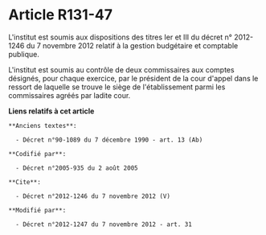 # Article R131-47

L'institut est soumis aux dispositions des titres Ier et III du décret n° 2012-1246 du 7 novembre 2012 relatif à la gestion
budgétaire et comptable publique. 

L'institut est soumis au contrôle de deux commissaires aux comptes désignés, pour chaque exercice, par le président de la
cour d'appel dans le ressort de laquelle se trouve le siège de l'établissement parmi les commissaires agréés par ladite cour.

**Liens relatifs à cet article**

	**Anciens textes**:

	  - Décret n°90-1089 du 7 décembre 1990 - art. 13 (Ab)

	**Codifié par**:

	  - Décret n°2005-935 du 2 août 2005

	**Cite**:

	  - Décret n°2012-1246 du 7 novembre 2012 (V)

	**Modifié par**:

	  - Décret n°2012-1247 du 7 novembre 2012 - art. 31
